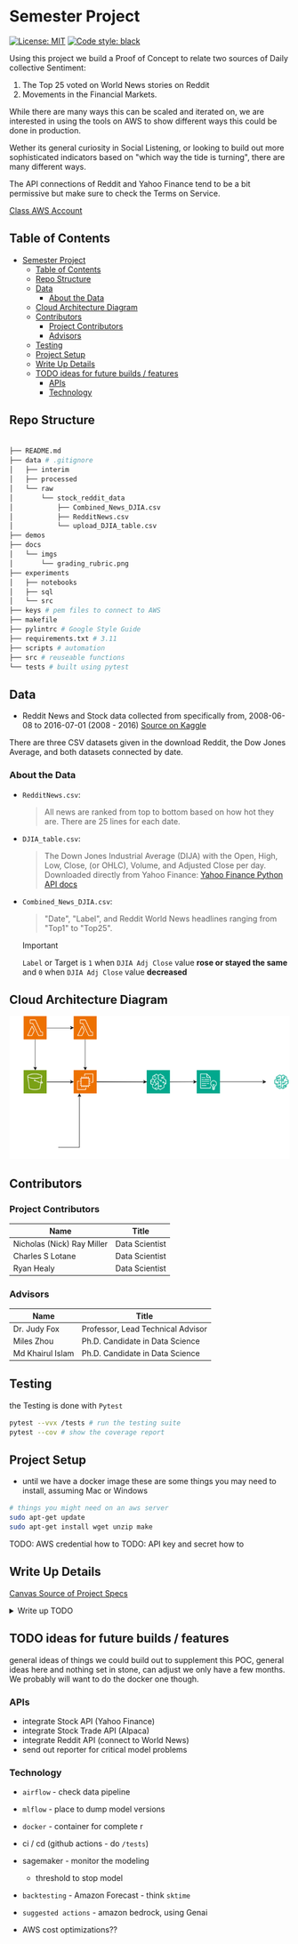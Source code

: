 # Semester Project

<a href="https://github.com/psf/black/blob/main/LICENSE"><img alt="License: MIT" src="https://black.readthedocs.io/en/stable/_static/license.svg"></a>
<a href="https://github.com/psf/black"><img alt="Code style: black" src="https://img.shields.io/badge/code%20style-black-000000.svg"></a>

 Using this project we build a Proof of Concept to relate two sources of Daily collective Sentiment:

 1) The Top 25 voted on World News stories on Reddit
 2) Movements in the Financial Markets.

 While there are many ways this can be scaled and iterated on, we are interested in using the tools on AWS to show different ways this could be done in production.

 Wether its general curiosity in Social Listening, or looking to build out more sophisticated indicators based on "which way the tide is turning", there are many different ways.

 The API connections of Reddit and Yahoo Finance tend to be a bit permissive but make sure to check the Terms on Service.

 [Class AWS Account](https://us-east-1.console.aws.amazon.com/console/home?region=us-east-1# )

## Table of Contents

- [Semester Project](#semester-project)
  - [Table of Contents](#table-of-contents)
  - [Repo Structure](#repo-structure)
  - [Data](#data)
    - [About the Data](#about-the-data)
  - [Cloud Architecture Diagram](#cloud-architecture-diagram)
  - [Contributors](#contributors)
    - [Project Contributors](#project-contributors)
    - [Advisors](#advisors)
  - [Testing](#testing)
  - [Project Setup](#project-setup)
  - [Write Up Details](#write-up-details)
  - [TODO ideas for future builds / features](#todo-ideas-for-future-builds--features)
    - [APIs](#apis)
    - [Technology](#technology)

## Repo Structure

```bash

├── README.md
├── data # .gitignore
│   ├── interim
│   ├── processed
│   └── raw
│       └── stock_reddit_data
│           ├── Combined_News_DJIA.csv
│           ├── RedditNews.csv
│           └── upload_DJIA_table.csv
├── demos
├── docs
│   └── imgs
│       └── grading_rubric.png
├── experiments
│   ├── notebooks
│   ├── sql
│   └── src
├── keys # pem files to connect to AWS
├── makefile
├── pylintrc # Google Style Guide
├── requirements.txt # 3.11
├── scripts # automation
├── src # reuseable functions
└── tests # built using pytest
```

## Data

- Reddit News and Stock data collected from specifically from, 2008-06-08 to 2016-07-01 (2008 - 2016) [Source on Kaggle](https://www.kaggle.com/datasets/aaron7sun/stocknews)

There are three CSV datasets given in the download Reddit, the Dow Jones Average, and both datasets connected by date.

### About the Data

- `RedditNews.csv`:
    >All news are ranked from top to bottom based on how hot they are. There are 25 lines for each date.

- `DJIA_table.csv`:
    > The Down Jones Industrial Average (DIJA) with the Open, High, Low, Close, (or OHLC), Volume, and Adjusted Close per day.
    > Downloaded directly from Yahoo Finance: [Yahoo Finance Python API docs](https://polygon.io/stocks?utm_term=yahoo%20finance%20api&utm_campaign=Stocks+-+USA&utm_source=adwords&utm_medium=ppc&hsa_acc=4299129556&hsa_cam=1330311037&hsa_grp=133850757326&hsa_ad=591580364583&hsa_src=g&hsa_tgt=kwd-2472582053&hsa_kw=yahoo%20finance%20api&hsa_mt=b&hsa_net=adwords&hsa_ver=3&gad_source=1&gclid=EAIaIQobChMI54izy8TyiAMVzXBHAR1_JBvoEAAYASAAEgJSuvD_BwE)

- `Combined_News_DJIA.csv`:
    >"Date", "Label", and Reddit World News headlines ranging from "Top1" to "Top25".

  >[!IMPORTANT]
  >`Label` or Target is `1` when `DJIA Adj Close` value **rose or stayed the same** and `0` when `DJIA Adj Close` value **decreased**

## Cloud Architecture Diagram

![drawio archeiturue diagram](/Team%204/docs/imgs/project_start_modeling.drawio.png)

## Contributors

### Project Contributors

| Name | Title |
|------|------|
|  Nicholas (Nick) Ray Miller    |  Data Scientist    |
|  Charles S Lotane    |  Data Scientist    |
|  Ryan Healy     |  Data Scientist    |

### Advisors

| Name | Title |
|------|------|
| Dr. Judy Fox     | Professor, Lead Technical Advisor      |
|  Miles Zhou     | Ph.D.  Candidate in Data Science    |
|   Md Khairul Islam   |    Ph.D.  Candidate in Data Science  ||

## Testing

the Testing is done with `Pytest`

```bash
pytest --vvx /tests # run the testing suite
pytest --cov # show the coverage report
```

## Project Setup

- until we have a docker image these are some things you may need to install, assuming Mac or Windows

```bash
# things you might need on an aws server
sudo apt-get update
sudo apt-get install wget unzip make
```

TODO: AWS credential how to
TODO: API key and secret how to

## Write Up Details

[Canvas Source of Project Specs](https://canvas.its.virginia.edu/courses/121565/pages/review-semester-project?module_item_id=1220357)

<details><summary> Write up TODO</summary>

- `Introduction`: Describe your project scenario. Starting out, what did you hope to accomplish/learn?
  
- `The Data`: Describe your data set and its significance. Where did you obtain this data set from? Why did you choose the data set that you did? Indicate if you carried out any preprocessing/data cleaning/outlier removal, and so on to sanitize your data.
  
- `Experimental Design`: Describe briefly your process, starting from where you obtained your data all the way to means of obtaining results/output.

- `Beyond the original specifications`: Highlight clearly what things you did that went beyond the original specifications. That is, discuss what you implemented that would count toward the extra-credit portion of this project (see section below).
  
- `Results`: Display and discuss the results. Describe what you have learned and mention the relevance/significance of the results you have obtained.
  
- `Testing`: Describe what testing you did. Describe the unit tests that you wrote. Show a sample run of 1 or 2 of your tests (screen captures or copy-and-paste is fine).
  
- `Conclusions`: Summarize your findings, explain how these results could be used by others (if applicable), and describe ways you could improve your program. You could describe ways you might like to expand the functionality of your program if given more time.

</details>

## TODO ideas for future builds / features

general ideas of things we could build out to supplement this POC, general ideas here and nothing set in stone, can adjust we only have a few months.
We probably will want to do the docker one though.

### APIs

- integrate Stock API (Yahoo Finance)
- integrate Stock Trade API (Alpaca)
- integrate Reddit API (connect to World News)
- send out reporter for critical model problems

### Technology

- `airflow` - check data pipeline
- `mlflow` - place to dump model versions
- `docker` - container for complete r
- ci / cd (github actions - do `/tests`)
- sagemaker - monitor the modeling
  - threshold to stop model

- `backtesting` - Amazon Forecast - think `sktime`
- `suggested actions` - amazon bedrock, using Genai

- AWS cost optimizations??
